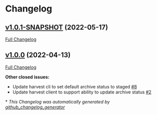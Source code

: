 # Changelog

## [v1.0.1-SNAPSHOT](https://github.com/NASA-PDS/registry-harvest-cli/tree/v1.0.1-SNAPSHOT) (2022-05-17)

[Full Changelog](https://github.com/NASA-PDS/registry-harvest-cli/compare/v1.0.0...v1.0.1-SNAPSHOT)

## [v1.0.0](https://github.com/NASA-PDS/registry-harvest-cli/tree/v1.0.0) (2022-04-13)

[Full Changelog](https://github.com/NASA-PDS/registry-harvest-cli/compare/f21d28932d4e224d97686ac49fc2e4620a8c93fa...v1.0.0)

**Other closed issues:**

- Update harvest cli to set default archive status to staged [\#8](https://github.com/NASA-PDS/registry-harvest-cli/issues/8)
- Update harvest client to support ability to update archive status [\#2](https://github.com/NASA-PDS/registry-harvest-cli/issues/2)



\* *This Changelog was automatically generated by [github_changelog_generator](https://github.com/github-changelog-generator/github-changelog-generator)*
